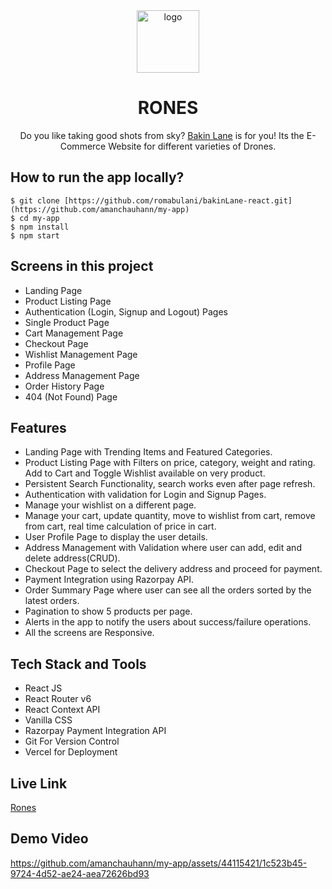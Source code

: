 
<div align="center">
  <img src="https://www1.djicdn.com/dps/de46652dd99c67d4f8d17607e3bf0dce.jpg" height="100" width="100" alt="logo"/>
  <h1>RONES</h1>
    <p>Do you like taking good shots from sky? <a href="https://bakin-lane.netlify.app/">Bakin Lane</a> is for you! Its the E-Commerce Website for different varieties of Drones.</p>
 </div>

## How to run the app locally?
```
$ git clone [https://github.com/romabulani/bakinLane-react.git](https://github.com/amanchauhann/my-app)
$ cd my-app
$ npm install
$ npm start
```

## Screens in this project
- Landing Page
- Product Listing Page
- Authentication (Login, Signup and Logout) Pages
- Single Product Page
- Cart Management Page
- Checkout Page
- Wishlist Management Page
- Profile Page
- Address Management Page
- Order History Page
- 404 (Not Found) Page

## Features
- Landing Page with Trending Items and Featured Categories.
- Product Listing Page with Filters on price, category, weight and rating. Add to Cart and Toggle Wishlist available on very product.
- Persistent Search Functionality, search works even after page refresh.
- Authentication with validation for Login and Signup Pages.
- Manage your wishlist on a different page.
- Manage your cart, update quantity, move to wishlist from cart, remove from cart, real time calculation of price in cart.
- User Profile Page to display the user details.
- Address Management with Validation where user can add, edit and delete address(CRUD).
- Checkout Page to select the delivery address and proceed for payment.
- Payment Integration using Razorpay API.
- Order Summary Page where user can see all the orders sorted by the latest orders.
- Pagination to show 5 products per page.
- Alerts in the app to notify the users about success/failure operations.
- All the screens are Responsive.

## Tech Stack and Tools
- React JS
- React Router v6
- React Context API
- Vanilla CSS
- Razorpay Payment Integration API
- Git For Version Control
- Vercel for Deployment

## Live Link
[Rones](https://my-app-pi-eosin.vercel.app/)

## Demo Video


https://github.com/amanchauhann/my-app/assets/44115421/1c523b45-9724-4d52-ae24-aea72626bd93



